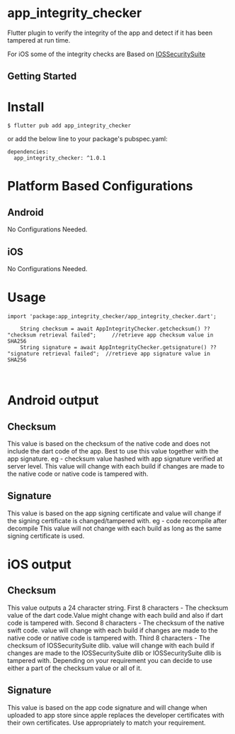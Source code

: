 # app_integrity_checker


Flutter plugin to verify the integrity of the app and detect if it has been tampered at run time.

For iOS some of the integrity checks are Based on
[IOSSecuritySuite](https://github.com/securing/IOSSecuritySuite)


## Getting Started

# Install
```
$ flutter pub add app_integrity_checker

```

or add the below line to your package's pubspec.yaml:

```
dependencies:
  app_integrity_checker: ^1.0.1

```

# Platform Based Configurations

## Android
No Configurations Needed.

## iOS
No Configurations Needed.

# Usage

```
import 'package:app_integrity_checker/app_integrity_checker.dart';

    String checksum = await AppIntegrityChecker.getchecksum() ?? "checksum retrieval failed";     //retrieve app checksum value in SHA256
    String signature = await AppIntegrityChecker.getsignature() ?? "signature retrieval failed";  //retrieve app signature value in SHA256   



```

# Android output

## Checksum
This value is based on the checksum of the native code and does not include the dart code of the app. 
Best to use this value together with the app signature. eg - checksum value hashed with app signature verified at server level.
This value will change with each build if changes are made to the native code or native code is tampered with.

## Signature
This value is based on the app signing certificate and value will change if the signing certificate is changed/tampered with. eg - code recompile after decompile
This value will not change with each build as long as the same signing certificate is used.


# iOS output

## Checksum
This value outputs a 24 character string.
First 8 characters  - The checksum value of the dart code.Value might change with each build and also if dart code is tampered with.
Second 8 characters - The checksum of the native swift code. value will change with each build if changes are made to the native code or native code is tampered with.
Third 8 characters  - The checksum of IOSSecuritySuite dlib. value will change with each build if changes are made to the IOSSecuritySuite dlib or IOSSecuritySuite dlib is tampered with.
Depending on your requirement you can decide to use either a part of the checksum value or all of it.

## Signature
This value is based on the app code signature and will change when uploaded to app store since apple replaces the developer certificates with their own certificates.
Use appropriately to match your requirement.

